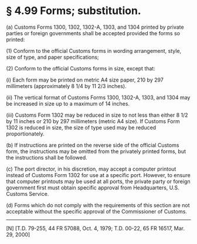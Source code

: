 # § 4.99   Forms; substitution.

(a) Customs Forms 1300, 1302, 1302-A, 1303, and 1304 printed by private parties or foreign governments shall be accepted provided the forms so printed:


(1) Conform to the official Customs forms in wording arrangement, style, size of type, and paper specifications;


(2) Conform to the official Customs forms in size, except that:


(i) Each form may be printed on metric A4 size paper, 210 by 297 millimeters (approximately 8
1/4 by 11
2/3 inches).


(ii) The vertical format of Customs Forms 1300, 1302-A, 1303, and 1304 may be increased in size up to a maximum of 14 inches.


(iii) Customs Form 1302 may be reduced in size to not less than either 8
1/2 by 11 inches or 210 by 297 millimeters (metric A4 size). If Customs Form 1302 is reduced in size, the size of type used may be reduced proportionately.


(b) If instructions are printed on the reverse side of the official Customs form, the instructions may be omitted from the privately printed forms, but the instructions shall be followed.


(c) The port director, in his discretion, may accept a computer printout instead of Customs Form 1302 for use at a specific port. However, to ensure that computer printouts may be used at all ports, the private party or foreign government first must obtain specific approval from Headquarters, U.S. Customs Service.


(d) Forms which do not comply with the requirements of this section are not acceptable without the specific approval of the Commissioner of Customs.



---

[N] [T.D. 79-255, 44 FR 57088, Oct. 4, 1979; T.D. 00-22, 65 FR 16517, Mar. 29, 2000]




